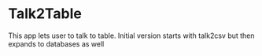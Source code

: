 # Talk2Table
This app lets user to talk to table. Initial version starts with talk2csv but then expands to databases as well
